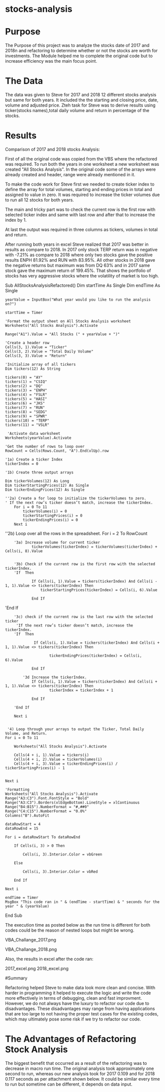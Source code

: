 # stocks-analysis

# Purpose

The Purpose of this project was to analyze the stocks date of 2017 and 2018n and refactoring to determine whether or not the stocks are worth for investments. The Module helped me to complete the original code but to increase efficiency was the main focus point.

# The Data

The data was given to Steve for 2017 and 2018 12 different stocks analysis but same for both years. It included the the starting and closing price, date, volume and adjusted price. Zteh task for Steve was to derive results using ticker(stocks names),total daily volume and return in percentage of the stocks.


# Results

Comparison of 2017 and 2018 stocks Analysis:

First of all the original code was copied from the VBS where the refactored was required. To run both the years in one worksheet a new worksheet was created "All Stocks Analysis". In the original code some of the arrays were already created and header, range were already mentioned in it.
 
To make the code work for Steve first we needed to create ticker index to define the array for total  volumes, starting and ending prices in total and assigned to value in zero. It was required to increase the ticker volumes due to run all 12 stocks for both years.

The main and tricky part was to check the current row is the first row with selected ticker index and  same with last row and after that to increase the index by 1.

At last the output was required in three columns as tickers, volumes in total and return.

After running both years in excel Steve realized that 2017 was better in results as compare to 2018. In 2017 only stock TERP return was in negative with -7.21% as compare to 2018 where only two stocks gave the positive results ENPH 81.92% and RUN with 83.95%. All other stocks in 2018 gave the negative returns but maximum was from DQ 63% and in 2017 same stock gave the maximum return of 199.45%. That shows the portfolio of stocks has very aggressive stocks where the volatility of market is too high.



Sub AllStocksAnalysisRefactored()    Dim startTime As Single    Dim endTime  As Single    yearValue = InputBox("What year would you like to run the analysis on?")    startTime = Timer        'Format the output sheet on All Stocks Analysis worksheet    Worksheets("All Stocks Analysis").Activate        Range("A1").Value = "All Stocks (" + yearValue + ")"        'Create a header row    Cells(3, 1).Value = "Ticker"    Cells(3, 2).Value = "Total Daily Volume"    Cells(3, 3).Value = "Return"    'Initialize array of all tickers    Dim tickers(12) As String        tickers(0) = "AY"    tickers(1) = "CSIQ"    tickers(2) = "DQ"    tickers(3) = "ENPH"    tickers(4) = "FSLR"    tickers(5) = "HASI"    tickers(6) = "JKS"    tickers(7) = "RUN"    tickers(8) = "SEDG"    tickers(9) = "SPWR"    tickers(10) = "TERP"    tickers(11) = "VSLR"         'Activate data worksheet    Worksheets(yearValue).Activate        'Get the number of rows to loop over    RowCount = Cells(Rows.Count, "A").End(xlUp).row        '1a) Create a ticker Index    tickerIndex = 0    '1b) Create three output arrays        Dim tickerVolumes(12) As Long    Dim tickerStartingPrices(12) As Single    Dim tickerEndingPrices(12) As Single        ''2a) Create a for loop to initialize the tickerVolumes to zero.    ' If the next row’s ticker doesn’t match, increase the tickerIndex.        For i = 0 To 11            tickerVolumes(i) = 0            tickerStartingPrices(i) = 0            tickerEndingPrices(i) = 0        Next i''2b) Loop over all the rows in the spreadsheet.         For i = 2 To RowCount            '3a) Increase volume for current ticker                tickerVolumes(tickerIndex) = tickerVolumes(tickerIndex) + Cells(i, 8).Value                     '3b) Check if the current row is the first row with the selected tickerIndex.        'If  Then                      If Cells(i, 1).Value = tickers(tickerIndex) And Cells(i - 1, 1).Value <> tickers(tickerIndex) Then                    tickerStartingPrices(tickerIndex) = Cells(i, 6).Value                        End If   'End If                '3c) check if the current row is the last row with the selected ticker         'If the next row’s ticker doesn’t match, increase the tickerIndex.        'If  Then                         If Cells(i, 1).Value = tickers(tickerIndex) And Cells(i + 1, 1).Value <> tickers(tickerIndex) Then                                tickerEndingPrices(tickerIndex) = Cells(i, 6).Value                        End If                            '3d Increase the tickerIndex.                If Cells(i, 1).Value = tickers(tickerIndex) And Cells(i + 1, 1).Value <> tickers(tickerIndex) Then                        tickerIndex = tickerIndex + 1                            End If                    'End If            Next i             '4) Loop through your arrays to output the Ticker, Total Daily Volume, and Return.    For i = 0 To 11                Worksheets("All Stocks Analysis").Activate                Cells(4 + i, 1).Value = tickers(i)        Cells(4 + i, 2).Value = tickerVolumes(i)        Cells(4 + i, 3).Value = tickerEndingPrices(i) / tickerStartingPrices(i) - 1                    Next i        'Formatting    Worksheets("All Stocks Analysis").Activate    Range("A3:C3").Font.FontStyle = "Bold"    Range("A3:C3").Borders(xlEdgeBottom).LineStyle = xlContinuous    Range("B4:B15").NumberFormat = "#,##0"    Range("C4:C15").NumberFormat = "0.0%"    Columns("B").AutoFit    dataRowStart = 4    dataRowEnd = 15    For i = dataRowStart To dataRowEnd                If Cells(i, 3) > 0 Then                        Cells(i, 3).Interior.Color = vbGreen                    Else                    Cells(i, 3).Interior.Color = vbRed                    End If            Next i     endTime = Timer    MsgBox "This code ran in " & (endTime - startTime) & " seconds for the year " & (yearValue)End Sub

The execution time as posted below as the run time is different for both codes could be the reason of nested loops but might be wrong.

VBA_Challange_2017.png

VBA_Challange_2018.png

Also, the results in excel after the code ran:

2017_excel.png
2018_excel.png


#Summary

Refactoring helped Steve to make data look more clean and concise. With harder in programming it helped to execute the logic and write the code more effectively in terms of debugging, clean and fast improvment. However, we do not always have the luxury to refactor our code due to disadvantages. These disadvantages may range from having applications that are too large to not having the proper test cases for the existing codes, which may ultimately pose some risk if we try to refactor our code.

# The Advantages of Refactoring Stock Analysis

The biggest benefit that occurred as a result of the refactoring was to decrease in macro run time. The original analysis took approximately one second to run, whereas our new analysis took for 2017 0.109 and for 2018 0.117 seconds as per attachment shown below. It could be similar every time to run but sometime can be different, it depends on data input.
   
   